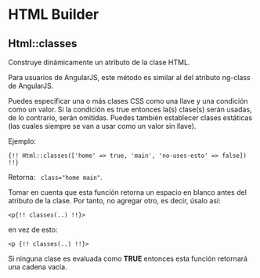 # HTML Builder

## Html::classes

Construye dinámicamente un atributo de la clase HTML.

Para usuarios de AngularJS, este método es similar al del atributo ng-class de AngularJS.

Puedes especificar una o más clases CSS como una llave y una condición como un valor. Si la condición es true entonces la(s) clase(s) serán usadas, de lo contrario, serán omitidas. Puedes también establecer clases estáticas (las cuales siempre se van a usar como un valor sin llave).

Ejemplo:

```blade
{!! Html::classes(['home' => true, 'main', 'no-uses-esto' => false]) !!}
```

Retorna: ` class="home main"`.

Tomar en cuenta que esta función retorna un espacio en blanco antes del atributo de la clase. Por tanto, no agregar otro, es decir, úsalo así:

```blade
<p{!! classes(..) !!}>
```

en vez de esto:

```blade
<p {!! classes(..) !!}>
```

Si ninguna clase es evaluada como **TRUE** entonces esta función retornará una cadena vacía.
